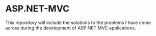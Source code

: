 # ASP.NET-MVC

This repository will include the solutions to the problems I have come across during the development of ASP.NET MVC applications.
